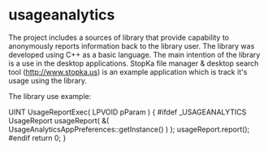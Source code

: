 # usageanalytics
The project includes a sources of library that provide capability to anonymously reports information back to the library user.
The library was developed using C++ as a basic language. The main intention of the library is a use in the desktop applications. 
StopKa file manager & desktop search tool (http://www.stopka.us) is an example application which is track it's usage using the library.

The library use example:

UINT UsageReportExec( LPVOID pParam )
{
#ifdef _USAGEANALYTICS
	UsageReport usageReport( &( UsageAnalyticsAppPreferences::getInstance() ) );
	usageReport.report();
#endif
	return 0;
}

